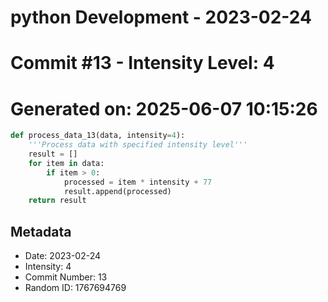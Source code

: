 ﻿# python Development - 2023-02-24
# Commit #13 - Intensity Level: 4
# Generated on: 2025-06-07 10:15:26
```python
def process_data_13(data, intensity=4):
    '''Process data with specified intensity level'''
    result = []
    for item in data:
        if item > 0:
            processed = item * intensity + 77
            result.append(processed)
    return result
```
## Metadata
- Date: 2023-02-24
- Intensity: 4
- Commit Number: 13
- Random ID: 1767694769
